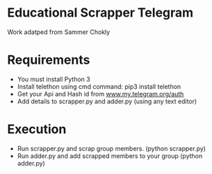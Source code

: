 # Educational Scrapper Telegram

Work adatped from Sammer Chokly

# Requirements

- You must install Python 3
- Install telethon using cmd command: pip3 install telethon
- Get your Api and Hash id from www.my.telegram.org/auth
- Add details to scrapper.py and adder.py (using any text editor)

# Execution

- Run scrapper.py and scrap group members. (python scrapper.py)
- Run adder.py and add scrapped members to your group (python adder.py)

